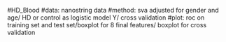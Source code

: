 #HD_Blood
#data: nanostring data
#method: sva adjusted for gender and age/ HD or control as logistic model Y/ cross validation
#plot: roc on training set and test set/boxplot for 8 final features/ boxplot for cross validation
